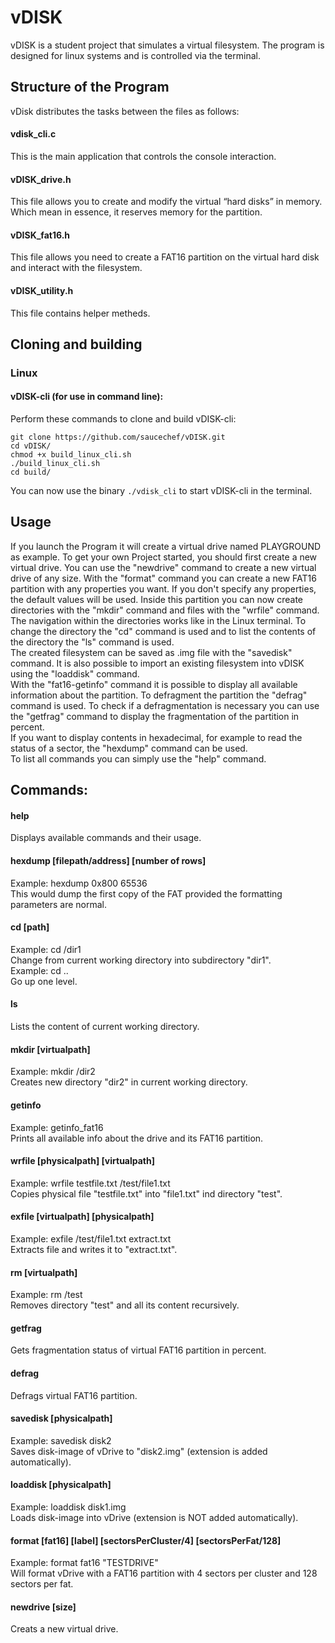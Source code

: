 # vDISK
vDISK is a student project that simulates a virtual filesystem.
The program is designed for linux systems and is controlled via the terminal.

## Structure of the Program
vDisk distributes the tasks between the files as follows:

#### vdisk_cli.c
This is the main application that controls the console interaction.

#### vDISK_drive.h 
This file allows you to create and modify the virtual “hard disks” in memory. Which mean in  essence, it reserves memory for the partition.

#### vDISK_fat16.h 
This file allows you need to create a FAT16 partition on the virtual hard disk and interact with the filesystem.

#### vDISK_utility.h 
This file contains helper metheds.

## Cloning and building
### Linux 
#### vDISK-cli (for use in command line):
Perform these commands to clone and build vDISK-cli:
```
git clone https://github.com/saucechef/vDISK.git
cd vDISK/
chmod +x build_linux_cli.sh
./build_linux_cli.sh
cd build/
```
You can now use the binary `./vdisk_cli` to start vDISK-cli in the terminal.

## Usage
If you launch the Program it will create a virtual drive named PLAYGROUND as example. To get your own Project started, you should first create a new virtual drive. You can use the "newdrive" command to create a new virtual drive of any size. With the "format" command you can create a new FAT16 partition with any properties you want.  If you don't specify any properties, the default values will be used. Inside this partition you can now create directories with the "mkdir" command and files with the "wrfile" command. <br>
The navigation within the directories works like in the Linux terminal. To change the directory the "cd" command is used and to list the contents of the directory the "ls" command is used. <br>
The created filesystem can be saved as .img file with the "savedisk" command. It is also possible to import an existing filesystem into vDISK using the "loaddisk" command. <br>
With the "fat16-getinfo" command it is possible to display all available information about the partition. To defragment the partition the "defrag" command is used. To check if a defragmentation is necessary you can use the "getfrag" command to display the fragmentation of the partition in percent. <br>
If you want to display contents in hexadecimal, for example to read the status of a sector, the "hexdump" command can be used. <br>
To list all commands you can simply use the "help" command.


## Commands:
#### help
Displays available commands and their usage.
#### hexdump [filepath/address] [number of rows]
Example: hexdump 0x800 65536 <br> This would dump the first copy of the FAT provided the formatting parameters are normal.
#### cd [path]
Example: cd /dir1 <br> Change from current working directory into subdirectory "dir1". <br>
Example: cd .. <br> Go up one level.
#### ls
Lists the content of current working directory.
#### mkdir [virtualpath]
Example: mkdir /dir2 <br> Creates new directory "dir2" in current working directory.
#### getinfo
Example: getinfo_fat16 <br> Prints all available info about the drive and its FAT16 partition. 
#### wrfile [physicalpath] [virtualpath]
Example: wrfile testfile.txt /test/file1.txt <br> Copies physical file "testfile.txt" into "file1.txt" ind directory "test".
#### exfile [virtualpath] [physicalpath]
Example: exfile /test/file1.txt extract.txt <br> Extracts file and writes it to "extract.txt".
#### rm [virtualpath]
Example: rm     /test <br> Removes directory "test" and all its content recursively.
#### getfrag
Gets fragmentation status of virtual FAT16 partition in percent.
#### defrag
Defrags virtual FAT16 partition.
#### savedisk [physicalpath]
Example: savedisk disk2 <br> Saves disk-image of vDrive to "disk2.img" (extension is added automatically).
#### loaddisk [physicalpath]
Example: loaddisk disk1.img <br> Loads disk-image into vDrive (extension is NOT added automatically).
#### format [fat16] [label] [sectorsPerCluster/4] [sectorsPerFat/128]
Example: format fat16 "TESTDRIVE" <br> Will format vDrive with a FAT16 partition with 4 sectors per cluster and 128 sectors per fat.
#### newdrive [size]
Creats a new virtual drive.

